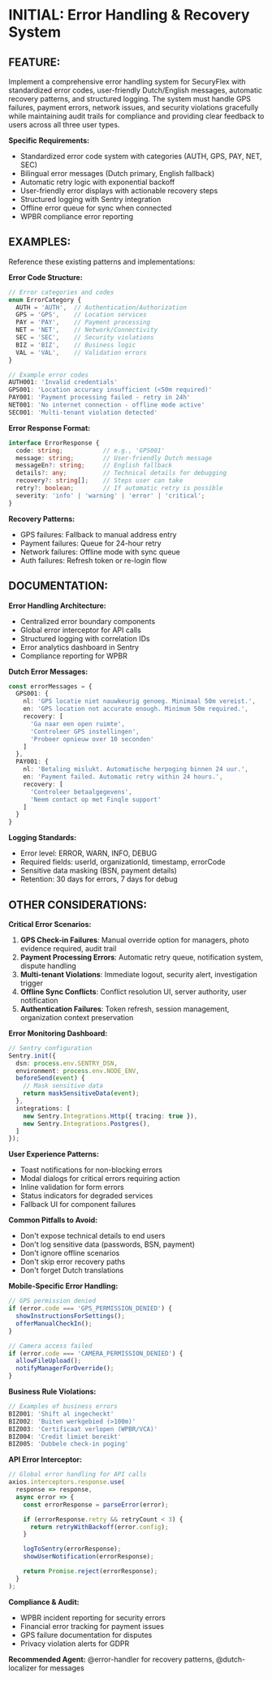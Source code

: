 # INITIAL: Error Handling & Recovery System

## FEATURE:
Implement a comprehensive error handling system for SecuryFlex with standardized error codes, user-friendly Dutch/English messages, automatic recovery patterns, and structured logging. The system must handle GPS failures, payment errors, network issues, and security violations gracefully while maintaining audit trails for compliance and providing clear feedback to users across all three user types.

**Specific Requirements:**
- Standardized error code system with categories (AUTH, GPS, PAY, NET, SEC)
- Bilingual error messages (Dutch primary, English fallback)
- Automatic retry logic with exponential backoff
- User-friendly error displays with actionable recovery steps
- Structured logging with Sentry integration
- Offline error queue for sync when connected
- WPBR compliance error reporting

## EXAMPLES:
Reference these existing patterns and implementations:

**Error Code Structure:**
```typescript
// Error categories and codes
enum ErrorCategory {
  AUTH = 'AUTH',  // Authentication/Authorization
  GPS = 'GPS',    // Location services
  PAY = 'PAY',    // Payment processing
  NET = 'NET',    // Network/Connectivity
  SEC = 'SEC',    // Security violations
  BIZ = 'BIZ',    // Business logic
  VAL = 'VAL',    // Validation errors
}

// Example error codes
AUTH001: 'Invalid credentials'
GPS001: 'Location accuracy insufficient (<50m required)'
PAY001: 'Payment processing failed - retry in 24h'
NET001: 'No internet connection - offline mode active'
SEC001: 'Multi-tenant violation detected'
```

**Error Response Format:**
```typescript
interface ErrorResponse {
  code: string;           // e.g., 'GPS001'
  message: string;        // User-friendly Dutch message
  messageEn?: string;     // English fallback
  details?: any;          // Technical details for debugging
  recovery?: string[];    // Steps user can take
  retry?: boolean;        // If automatic retry is possible
  severity: 'info' | 'warning' | 'error' | 'critical';
}
```

**Recovery Patterns:**
- GPS failures: Fallback to manual address entry
- Payment failures: Queue for 24-hour retry
- Network failures: Offline mode with sync queue
- Auth failures: Refresh token or re-login flow

## DOCUMENTATION:
**Error Handling Architecture:**
- Centralized error boundary components
- Global error interceptor for API calls
- Structured logging with correlation IDs
- Error analytics dashboard in Sentry
- Compliance reporting for WPBR

**Dutch Error Messages:**
```typescript
const errorMessages = {
  GPS001: {
    nl: 'GPS locatie niet nauwkeurig genoeg. Minimaal 50m vereist.',
    en: 'GPS location not accurate enough. Minimum 50m required.',
    recovery: [
      'Ga naar een open ruimte',
      'Controleer GPS instellingen',
      'Probeer opnieuw over 10 seconden'
    ]
  },
  PAY001: {
    nl: 'Betaling mislukt. Automatische herpoging binnen 24 uur.',
    en: 'Payment failed. Automatic retry within 24 hours.',
    recovery: [
      'Controleer betaalgegevens',
      'Neem contact op met Finqle support'
    ]
  }
}
```

**Logging Standards:**
- Error level: ERROR, WARN, INFO, DEBUG
- Required fields: userId, organizationId, timestamp, errorCode
- Sensitive data masking (BSN, payment details)
- Retention: 30 days for errors, 7 days for debug

## OTHER CONSIDERATIONS:

**Critical Error Scenarios:**
1. **GPS Check-in Failures**: Manual override option for managers, photo evidence required, audit trail
2. **Payment Processing Errors**: Automatic retry queue, notification system, dispute handling
3. **Multi-tenant Violations**: Immediate logout, security alert, investigation trigger
4. **Offline Sync Conflicts**: Conflict resolution UI, server authority, user notification
5. **Authentication Failures**: Token refresh, session management, organization context preservation

**Error Monitoring Dashboard:**
```typescript
// Sentry configuration
Sentry.init({
  dsn: process.env.SENTRY_DSN,
  environment: process.env.NODE_ENV,
  beforeSend(event) {
    // Mask sensitive data
    return maskSensitiveData(event);
  },
  integrations: [
    new Sentry.Integrations.Http({ tracing: true }),
    new Sentry.Integrations.Postgres(),
  ]
});
```

**User Experience Patterns:**
- Toast notifications for non-blocking errors
- Modal dialogs for critical errors requiring action
- Inline validation for form errors
- Status indicators for degraded services
- Fallback UI for component failures

**Common Pitfalls to Avoid:**
- Don't expose technical details to end users
- Don't log sensitive data (passwords, BSN, payment)
- Don't ignore offline scenarios
- Don't skip error recovery paths
- Don't forget Dutch translations

**Mobile-Specific Error Handling:**
```typescript
// GPS permission denied
if (error.code === 'GPS_PERMISSION_DENIED') {
  showInstructionsForSettings();
  offerManualCheckIn();
}

// Camera access failed
if (error.code === 'CAMERA_PERMISSION_DENIED') {
  allowFileUpload();
  notifyManagerForOverride();
}
```

**Business Rule Violations:**
```typescript
// Examples of business errors
BIZ001: 'Shift al ingecheckt'
BIZ002: 'Buiten werkgebied (>100m)'
BIZ003: 'Certificaat verlopen (WPBR/VCA)'
BIZ004: 'Credit limiet bereikt'
BIZ005: 'Dubbele check-in poging'
```

**API Error Interceptor:**
```typescript
// Global error handling for API calls
axios.interceptors.response.use(
  response => response,
  async error => {
    const errorResponse = parseError(error);

    if (errorResponse.retry && retryCount < 3) {
      return retryWithBackoff(error.config);
    }

    logToSentry(errorResponse);
    showUserNotification(errorResponse);

    return Promise.reject(errorResponse);
  }
);
```

**Compliance & Audit:**
- WPBR incident reporting for security errors
- Financial error tracking for payment issues
- GPS failure documentation for disputes
- Privacy violation alerts for GDPR

**Recommended Agent:** @error-handler for recovery patterns, @dutch-localizer for messages